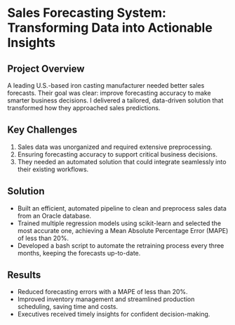 # Sales Forecasting System: Transforming Data into Actionable Insights
 
## Project Overview
A leading U.S.-based iron casting manufacturer needed better sales forecasts. Their goal was clear: improve forecasting accuracy to make smarter business decisions. I delivered a tailored, data-driven solution that transformed how they approached sales predictions.

## Key Challenges
1. Sales data was unorganized and required extensive preprocessing.
2. Ensuring forecasting accuracy to support critical business decisions.
3. They needed an automated solution that could integrate seamlessly into their existing workflows.
   
## Solution
- Built an efficient, automated pipeline to clean and preprocess sales data from an Oracle database.
- Trained multiple regression models using scikit-learn and selected the most accurate one, achieving a Mean Absolute Percentage Error (MAPE) of less than 20%.
- Developed a bash script to automate the retraining process every three months, keeping the forecasts up-to-date.

## Results
- Reduced forecasting errors with a MAPE of less than 20%. 
- Improved inventory management and streamlined production scheduling, saving time and costs. 
- Executives received timely insights for confident decision-making.
